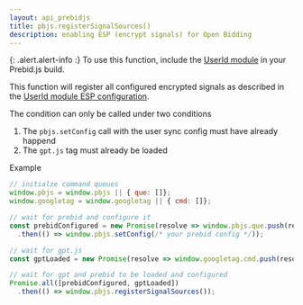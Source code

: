 ```yaml
---
layout: api_prebidjs
title: pbjs.registerSignalSources()
description: enabling ESP (encrypt signals) for Open Bidding
---
```


{: .alert.alert-info :}
To use this function, include the [UserId module](/dev-docs/modules/userId.html) in your Prebid.js build.

This function will register all configured encrypted signals as described in the [UserId module ESP configuration](/dev-docs/modules/userId.html#esp-configurations). 

The condition can only be called under two conditions

1. The `pbjs.setConfig` call with the user sync config must have already happend
2. The `gpt.js` tag must already be loaded

Example

```js
// initialze command queues
window.pbjs = window.pbjs || { que: []};
window.googletag = window.googletag || { cmd: []};

// wait for prebid and configure it
const prebidConfigured = new Promise(resolve => window.pbjs.que.push(resolve))
  .then(() => window.pbjs.setConfig(/* your prebid config */));

// wait for gpt.js
const gptLoaded = new Promise(resolve => window.googletag.cmd.push(resolve));

// wait for gpt and prebid to be loaded and configured
Promise.all([prebidConfigured, gptLoaded])
  .then(() => window.pbjs.registerSignalSources());
```
